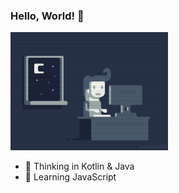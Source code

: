 ### Hello, World! 👋

<img src="https://github.com/tuhinchakraborty/tuhinchakraborty/blob/master/image.gif" alt="Boy Coding" width="50%" height="50%">

- 🔭 Thinking in Kotlin & Java
- 🌱 Learning JavaScript

<!--
**tuhinchakraborty/tuhinchakraborty** is a ✨ _special_ ✨ repository because its `README.md` (this file) appears on your GitHub profile.

Here are some ideas to get you started:

- 🔭 I’m currently working on ...
- 🌱 I’m currently learning ...
- 👯 I’m looking to collaborate on ...
- 🤔 I’m looking for help with ...
- 💬 Ask me about ...
- 📫 How to reach me: ...
- 😄 Pronouns: ...
- ⚡ Fun fact: ...
-->
